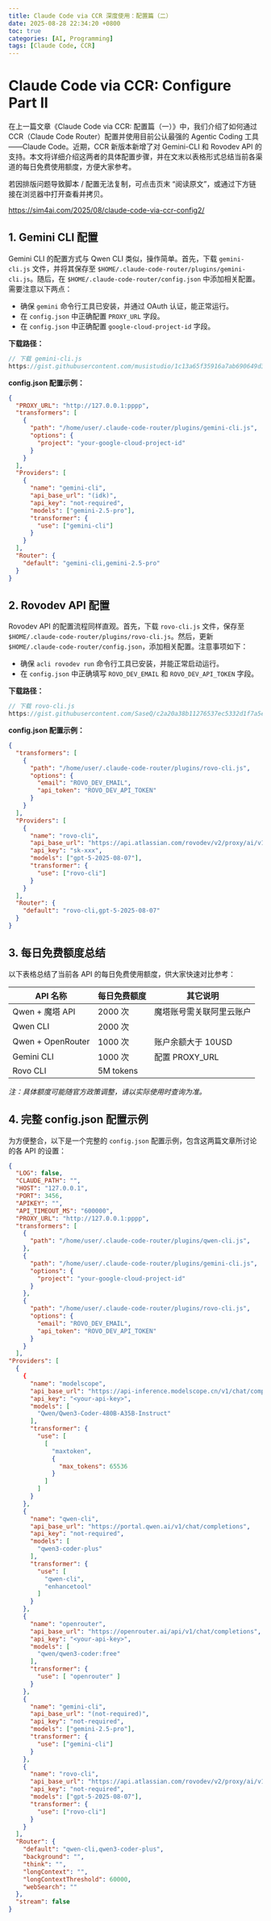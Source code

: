 ```yaml
---
title: Claude Code via CCR 深度使用：配置篇（二）
date: 2025-08-28 22:34:20 +0800
toc: true
categories: [AI, Programming]
tags: [Claude Code, CCR]
---
```


# Claude Code via CCR: Configure Part II

在上一篇文章《Claude Code via CCR: 配置篇（一）》中，我们介绍了如何通过 CCR（Claude Code Router）配置并使用目前公认最强的 Agentic Coding 工具——Claude Code。近期，CCR 新版本新增了对 Gemini-CLI 和 Rovodev API 的支持。本文将详细介绍这两者的具体配置步骤，并在文末以表格形式总结当前各渠道的每日免费使用额度，方便大家参考。

若因排版问题导致脚本 / 配置无法复制，可点击页末 “阅读原文”，或通过下方链接在浏览器中打开查看并拷贝。

https://sim4ai.com/2025/08/claude-code-via-ccr-config2/

## 1. Gemini CLI 配置

Gemini CLI 的配置方式与 Qwen CLI 类似，操作简单。首先，下载 `gemini-cli.js` 文件，并将其保存至 `$HOME/.claude-code-router/plugins/gemini-cli.js`。随后，在 `$HOME/.claude-code-router/config.json` 中添加相关配置。需要注意以下两点：  

- 确保 `gemini` 命令行工具已安装，并通过 OAuth 认证，能正常运行。  
- 在 `config.json` 中正确配置 `PROXY_URL` 字段。
- 在 `config.json` 中正确配置 `google-cloud-project-id` 字段。

**下载路径：**  

```javascript
// 下载 gemini-cli.js
https://gist.githubusercontent.com/musistudio/1c13a65f35916a7ab690649d3df8d1cd/raw/9d9a627783990a602d8a887c02dba0ba507e6339/gemini-cli.js
```

**config.json 配置示例：**  

```json
{
  "PROXY_URL": "http://127.0.0.1:pppp",
  "transformers": [
    {
      "path": "/home/user/.claude-code-router/plugins/gemini-cli.js",
      "options": {
        "project": "your-google-cloud-project-id"
      }
    }
  ],
  "Providers": [
    {
      "name": "gemini-cli",
      "api_base_url": "(idk)",
      "api_key": "not-required",
      "models": ["gemini-2.5-pro"],
      "transformer": {
        "use": ["gemini-cli"]
      }
    }
  ],
  "Router": {
    "default": "gemini-cli,gemini-2.5-pro"
  }
}
```

## 2. Rovodev API 配置

Rovodev API 的配置流程同样直观。首先，下载 `rovo-cli.js` 文件，保存至 `$HOME/.claude-code-router/plugins/rovo-cli.js`。然后，更新 `$HOME/.claude-code-router/config.json`，添加相关配置。注意事项如下：  

- 确保 `acli rovodev run` 命令行工具已安装，并能正常启动运行。  
- 在 `config.json` 中正确填写 `ROVO_DEV_EMAIL` 和 `ROVO_DEV_API_TOKEN` 字段。

**下载路径：**  

```javascript
// 下载 rovo-cli.js
https://gist.githubusercontent.com/SaseQ/c2a20a38b11276537ec5332d1f7a5e53/raw/8d919f7102324ba2243105c2c0bd6ffa4b396091/rovo-cli.js
```

**config.json 配置示例：**  

```json
{
  "transformers": [
    {
      "path": "/home/user/.claude-code-router/plugins/rovo-cli.js",
      "options": {
        "email": "ROVO_DEV_EMAIL",
        "api_token": "ROVO_DEV_API_TOKEN"
      }
    }
  ],
  "Providers": [
    {
      "name": "rovo-cli",
      "api_base_url": "https://api.atlassian.com/rovodev/v2/proxy/ai/v1/openai/v1/chat/completions",
      "api_key": "sk-xxx",
      "models": ["gpt-5-2025-08-07"],
      "transformer": {
        "use": ["rovo-cli"]
      }
    }
  ],
  "Router": {
    "default": "rovo-cli,gpt-5-2025-08-07"
  }
}
```

## 3. 每日免费额度总结

以下表格总结了当前各 API 的每日免费使用额度，供大家快速对比参考：

| **API 名称**      | **每日免费额度** | **其它说明**             |
| ----------------- | ---------------- | ------------------------ |
| Qwen + 魔塔 API   | 2000 次          | 魔塔账号需关联阿里云账户 |
| Qwen CLI          | 2000 次          |                          |
| Qwen + OpenRouter | 1000 次          | 账户余额大于 10USD       |
| Gemini CLI        | 1000 次          | 配置 PROXY_URL           |
| Rovo CLI          | 5M tokens        |                          |

*注：具体额度可能随官方政策调整，请以实际使用时查询为准。*

## 4. 完整 config.json 配置示例

为方便整合，以下是一个完整的 `config.json` 配置示例，包含这两篇文章所讨论的各 API 的设置：

```json
{
  "LOG": false,
  "CLAUDE_PATH": "",
  "HOST": "127.0.0.1",
  "PORT": 3456,
  "APIKEY": "",
  "API_TIMEOUT_MS": "600000",
  "PROXY_URL": "http://127.0.0.1:pppp",
  "transformers": [
    {
      "path": "/home/user/.claude-code-router/plugins/qwen-cli.js",
    },
    {
      "path": "/home/user/.claude-code-router/plugins/gemini-cli.js",
      "options": {
        "project": "your-google-cloud-project-id"
      }
    },
    {
      "path": "/home/user/.claude-code-router/plugins/rovo-cli.js",
      "options": {
        "email": "ROVO_DEV_EMAIL",
        "api_token": "ROVO_DEV_API_TOKEN"
      }
    }
  ],
"Providers": [
  {
    {
      "name": "modelscope",
      "api_base_url": "https://api-inference.modelscope.cn/v1/chat/completions",
      "api_key": "<your-api-key>",
      "models": [
        "Qwen/Qwen3-Coder-480B-A35B-Instruct"
      ],
      "transformer": {
        "use": [
          [
            "maxtoken",
            {
              "max_tokens": 65536
            }
          ]
        ]
      }
    },
    {
      "name": "qwen-cli",
      "api_base_url": "https://portal.qwen.ai/v1/chat/completions",
      "api_key": "not-required",
      "models": [
        "qwen3-coder-plus"
      ],
      "transformer": {
        "use": [
          "qwen-cli",
          "enhancetool"
        ]
      }
    },
    {
      "name": "openrouter",
      "api_base_url": "https://openrouter.ai/api/v1/chat/completions",
      "api_key": "<your-api-key>",
      "models": [
        "qwen/qwen3-coder:free"
      ],
      "transformer": {
        "use": [ "openrouter" ]
      }
    },
    {
      "name": "gemini-cli",
      "api_base_url": "(not-required)",
      "api_key": "not-required",
      "models": ["gemini-2.5-pro"],
      "transformer": {
        "use": ["gemini-cli"]
      }
    },
    {
      "name": "rovo-cli",
      "api_base_url": "https://api.atlassian.com/rovodev/v2/proxy/ai/v1/openai/v1/chat/completions",
      "api_key": "not-required",
      "models": ["gpt-5-2025-08-07"],
      "transformer": {
        "use": ["rovo-cli"]
      }
    }
  ],
  "Router": {
    "default": "qwen-cli,qwen3-coder-plus",
    "background": "",
    "think": "",
    "longContext": "",
    "longContextThreshold": 60000,
    "webSearch": ""
  },
  "stream": false
}
```